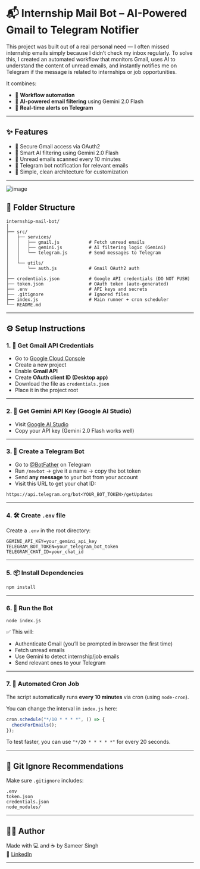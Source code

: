
# 📬 Internship Mail Bot – AI-Powered Gmail to Telegram Notifier

This project was built out of a real personal need — I often missed internship emails simply because I didn’t check my inbox regularly. To solve this, I created an automated workflow that monitors Gmail, uses AI to understand the content of unread emails, and instantly notifies me on Telegram if the message is related to internships or job opportunities.

It combines:
- 🔁 **Workflow automation**
- 🧠 **AI-powered email filtering** using Gemini 2.0 Flash
- 📲 **Real-time alerts on Telegram**


---

## ✨ Features

- 🔐 Secure Gmail access via OAuth2
- 🤖 Smart AI filtering using Gemini 2.0 Flash
- 📩 Unread emails scanned every 10 minutes
- 📲 Telegram bot notification for relevant emails
- 💬 Simple, clean architecture for customization

---

![image](https://github.com/user-attachments/assets/fac88761-0f36-4c5c-b019-589bb4189912)


## 📁 Folder Structure

```
internship-mail-bot/
│
├── src/
│   ├── services/
│   │   ├── gmail.js           # Fetch unread emails
│   │   ├── gemini.js          # AI filtering logic (Gemini)
│   │   └── telegram.js        # Send messages to Telegram
│   │
│   └── utils/
│       └── auth.js            # Gmail OAuth2 auth
│
├── credentials.json           # Google API credentials (DO NOT PUSH)
├── token.json                 # OAuth token (auto-generated)
├── .env                       # API keys and secrets
├── .gitignore                 # Ignored files
├── index.js                   # Main runner + cron scheduler
└── README.md
```

---

## ⚙️ Setup Instructions

### 1. 🔑 Get Gmail API Credentials

- Go to [Google Cloud Console](https://console.cloud.google.com/)
- Create a new project
- Enable **Gmail API**
- Create **OAuth client ID (Desktop app)**
- Download the file as `credentials.json`
- Place it in the project root


---

### 2. 🧠 Get Gemini API Key (Google AI Studio)

- Visit [Google AI Studio](https://aistudio.google.com/app/apikey)
- Copy your API key (Gemini 2.0 Flash works well)

---

### 3. 🤖 Create a Telegram Bot

- Go to [@BotFather](https://t.me/botfather) on Telegram
- Run `/newbot` → give it a name → copy the bot token
- Send **any message** to your bot from your account
- Visit this URL to get your chat ID:

```
https://api.telegram.org/bot<YOUR_BOT_TOKEN>/getUpdates
```

---

### 4. 🛠️ Create `.env` file

Create a `.env` in the root directory:

```
GEMINI_API_KEY=your_gemini_api_key
TELEGRAM_BOT_TOKEN=your_telegram_bot_token
TELEGRAM_CHAT_ID=your_chat_id
```

---

### 5. 📦 Install Dependencies

```bash
npm install
```

---

### 6. 🚀 Run the Bot

```bash
node index.js
```

✅ This will:
- Authenticate Gmail (you’ll be prompted in browser the first time)
- Fetch unread emails
- Use Gemini to detect internship/job emails
- Send relevant ones to your Telegram

---

### 7. 🔁 Automated Cron Job

The script automatically runs **every 10 minutes** via cron (using `node-cron`).

You can change the interval in `index.js` here:

```js
cron.schedule("*/10 * * * *", () => {
  checkForEmails();
});
```

To test faster, you can use `"*/20 * * * * *"` for every 20 seconds.

---

## 🔐 Git Ignore Recommendations

Make sure `.gitignore` includes:

```
.env
token.json
credentials.json
node_modules/
```

---

## 👨‍💻 Author

Made with 💻 and ☕ by Sameer Singh  
🔗 [LinkedIn](https://www.linkedin.com/in/sameersingh19)

---
